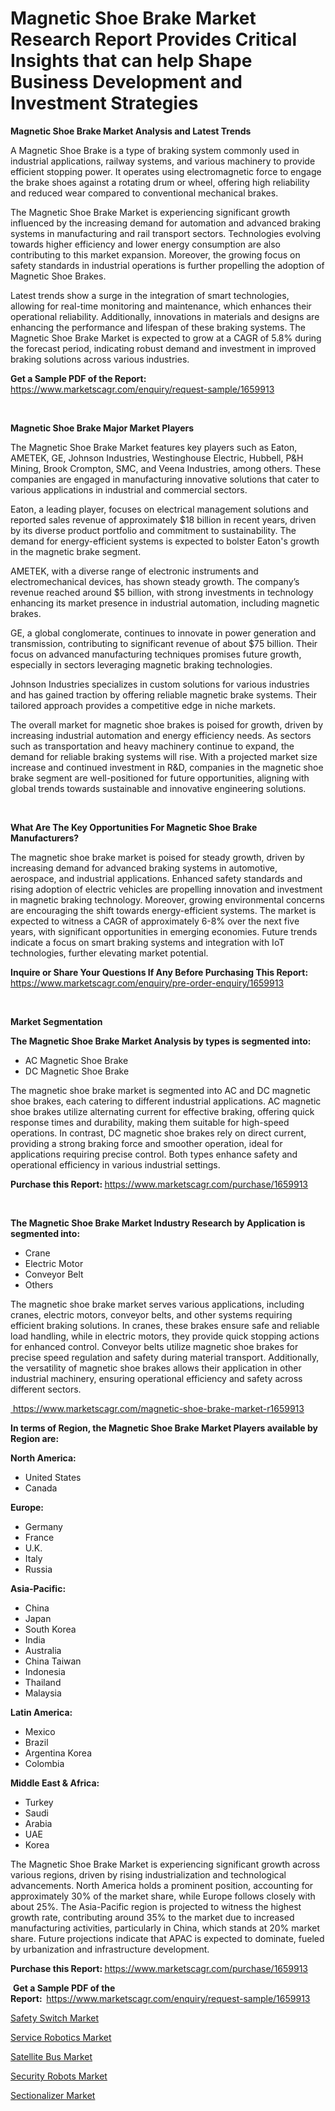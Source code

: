 <p><h1>Magnetic Shoe Brake Market Research Report Provides Critical Insights that can help Shape Business Development and Investment Strategies</h1></p><p><strong>Magnetic Shoe Brake Market Analysis and Latest Trends</strong></p>
<p><p>A Magnetic Shoe Brake is a type of braking system commonly used in industrial applications, railway systems, and various machinery to provide efficient stopping power. It operates using electromagnetic force to engage the brake shoes against a rotating drum or wheel, offering high reliability and reduced wear compared to conventional mechanical brakes. </p><p>The Magnetic Shoe Brake Market is experiencing significant growth influenced by the increasing demand for automation and advanced braking systems in manufacturing and rail transport sectors. Technologies evolving towards higher efficiency and lower energy consumption are also contributing to this market expansion. Moreover, the growing focus on safety standards in industrial operations is further propelling the adoption of Magnetic Shoe Brakes.</p><p>Latest trends show a surge in the integration of smart technologies, allowing for real-time monitoring and maintenance, which enhances their operational reliability. Additionally, innovations in materials and designs are enhancing the performance and lifespan of these braking systems. The Magnetic Shoe Brake Market is expected to grow at a CAGR of 5.8% during the forecast period, indicating robust demand and investment in improved braking solutions across various industries.</p></p>
<p><strong>Get a Sample PDF of the Report:&nbsp;</strong> <a href="https://www.marketscagr.com/enquiry/request-sample/1659913?utm_campaign=2194&utm_medium=2&utm_source=Github&utm_content=ia&utm_term=10042025&utm_id=magnetic-shoe-brake">https://www.marketscagr.com/enquiry/request-sample/1659913</a></p>
<p>&nbsp;</p>
<p><strong>Magnetic Shoe Brake Major Market Players</strong></p>
<p><p>The Magnetic Shoe Brake Market features key players such as Eaton, AMETEK, GE, Johnson Industries, Westinghouse Electric, Hubbell, P&H Mining, Brook Crompton, SMC, and Veena Industries, among others. These companies are engaged in manufacturing innovative solutions that cater to various applications in industrial and commercial sectors.</p><p>Eaton, a leading player, focuses on electrical management solutions and reported sales revenue of approximately $18 billion in recent years, driven by its diverse product portfolio and commitment to sustainability. The demand for energy-efficient systems is expected to bolster Eaton's growth in the magnetic brake segment.</p><p>AMETEK, with a diverse range of electronic instruments and electromechanical devices, has shown steady growth. The company’s revenue reached around $5 billion, with strong investments in technology enhancing its market presence in industrial automation, including magnetic brakes.</p><p>GE, a global conglomerate, continues to innovate in power generation and transmission, contributing to significant revenue of about $75 billion. Their focus on advanced manufacturing techniques promises future growth, especially in sectors leveraging magnetic braking technologies.</p><p>Johnson Industries specializes in custom solutions for various industries and has gained traction by offering reliable magnetic brake systems. Their tailored approach provides a competitive edge in niche markets.</p><p>The overall market for magnetic shoe brakes is poised for growth, driven by increasing industrial automation and energy efficiency needs. As sectors such as transportation and heavy machinery continue to expand, the demand for reliable braking systems will rise. With a projected market size increase and continued investment in R&D, companies in the magnetic shoe brake segment are well-positioned for future opportunities, aligning with global trends towards sustainable and innovative engineering solutions.</p></p>
<p>&nbsp;</p>
<p><strong>What Are The Key Opportunities For Magnetic Shoe Brake Manufacturers?</strong></p>
<p><p>The magnetic shoe brake market is poised for steady growth, driven by increasing demand for advanced braking systems in automotive, aerospace, and industrial applications. Enhanced safety standards and rising adoption of electric vehicles are propelling innovation and investment in magnetic braking technology. Moreover, growing environmental concerns are encouraging the shift towards energy-efficient systems. The market is expected to witness a CAGR of approximately 6-8% over the next five years, with significant opportunities in emerging economies. Future trends indicate a focus on smart braking systems and integration with IoT technologies, further elevating market potential.</p></p>
<p><strong>Inquire or Share Your Questions If Any Before Purchasing This Report:</strong> <a href="https://www.marketscagr.com/enquiry/pre-order-enquiry/1659913?utm_campaign=2194&utm_medium=2&utm_source=Github&utm_content=ia&utm_term=10042025&utm_id=magnetic-shoe-brake">https://www.marketscagr.com/enquiry/pre-order-enquiry/1659913</a></p>
<p>&nbsp;</p>
<p><strong>Market Segmentation</strong></p>
<p><strong>The Magnetic Shoe Brake Market Analysis by types is segmented into:</strong></p>
<p><ul><li>AC Magnetic Shoe Brake</li><li>DC Magnetic Shoe Brake</li></ul></p>
<p><p>The magnetic shoe brake market is segmented into AC and DC magnetic shoe brakes, each catering to different industrial applications. AC magnetic shoe brakes utilize alternating current for effective braking, offering quick response times and durability, making them suitable for high-speed operations. In contrast, DC magnetic shoe brakes rely on direct current, providing a strong braking force and smoother operation, ideal for applications requiring precise control. Both types enhance safety and operational efficiency in various industrial settings.</p></p>
<p><strong>Purchase this Report:&nbsp;</strong><a href="https://www.marketscagr.com/purchase/1659913?utm_campaign=2194&utm_medium=2&utm_source=Github&utm_content=ia&utm_term=10042025&utm_id=magnetic-shoe-brake">https://www.marketscagr.com/purchase/1659913</a></p>
<p>&nbsp;</p>
<p><strong>The Magnetic Shoe Brake Market Industry Research by Application is segmented into:</strong></p>
<p><ul><li>Crane</li><li>Electric Motor</li><li>Conveyor Belt</li><li>Others</li></ul></p>
<p><p>The magnetic shoe brake market serves various applications, including cranes, electric motors, conveyor belts, and other systems requiring efficient braking solutions. In cranes, these brakes ensure safe and reliable load handling, while in electric motors, they provide quick stopping actions for enhanced control. Conveyor belts utilize magnetic shoe brakes for precise speed regulation and safety during material transport. Additionally, the versatility of magnetic shoe brakes allows their application in other industrial machinery, ensuring operational efficiency and safety across different sectors.</p></p>
<p><a href="https://www.marketscagr.com/magnetic-shoe-brake-market-r1659913?utm_campaign=2194&utm_medium=2&utm_source=Github&utm_content=ia&utm_term=10042025&utm_id=magnetic-shoe-brake">&nbsp;https://www.marketscagr.com/magnetic-shoe-brake-market-r1659913</a></p>
<p><strong>In terms of Region, the Magnetic Shoe Brake Market Players available by Region are:</strong></p>
<p>
    <p> <strong> North America: </strong>
        <ul>
            <li>United States</li>
            <li>Canada</li>
        </ul>
        </p> 
    <p> <strong> Europe: </strong>
        <ul>
            <li>Germany</li>
            <li>France</li>
            <li>U.K.</li>
            <li>Italy</li>
            <li>Russia</li>
        </ul>
        </p> 
    <p> <strong> Asia-Pacific: </strong>
        <ul>
            <li>China</li>
            <li>Japan</li>
            <li>South Korea</li>
            <li>India</li>
            <li>Australia</li>
            <li>China Taiwan</li>
            <li>Indonesia</li>
            <li>Thailand</li>
            <li>Malaysia</li>
        </ul>
        </p> 
    <p> <strong> Latin America: </strong>
        <ul>
            <li>Mexico</li>
            <li>Brazil</li>
            <li>Argentina Korea</li>
            <li>Colombia</li>
        </ul>
        </p> 
    <p> <strong> Middle East & Africa: </strong>
        <ul>
            <li>Turkey</li>
            <li>Saudi</li>
            <li>Arabia</li>
            <li>UAE</li>
            <li>Korea</li>
        </ul>
    </p>
    </p>
<p><p>The Magnetic Shoe Brake Market is experiencing significant growth across various regions, driven by rising industrialization and technological advancements. North America holds a prominent position, accounting for approximately 30% of the market share, while Europe follows closely with about 25%. The Asia-Pacific region is projected to witness the highest growth rate, contributing around 35% to the market due to increased manufacturing activities, particularly in China, which stands at 20% market share. Future projections indicate that APAC is expected to dominate, fueled by urbanization and infrastructure development.</p></p>
<p><strong>Purchase this Report: </strong><a href="https://www.marketscagr.com/purchase/1659913?utm_campaign=2194&utm_medium=2&utm_source=Github&utm_content=ia&utm_term=10042025&utm_id=magnetic-shoe-brake">https://www.marketscagr.com/purchase/1659913</a></p>
<p>&nbsp;<strong>Get a Sample PDF of the Report:&nbsp;&nbsp;</strong><a href="https://www.marketscagr.com/enquiry/request-sample/1659913?utm_campaign=2194&utm_medium=2&utm_source=Github&utm_content=ia&utm_term=10042025&utm_id=magnetic-shoe-brake">https://www.marketscagr.com/enquiry/request-sample/1659913</a></p>
<p><strong></strong></p>
<p><p><a href="https://github.com/lefiobakali/Market-Research-Report-List-1/blob/main/safety-switch-market.md?utm_campaign=2194&utm_medium=2&utm_source=Github&utm_content=ia&utm_term=10042025&utm_id=magnetic-shoe-brake">Safety Switch Market</a></p><p><a href="https://github.com/kukolkasimo5/Market-Research-Report-List-1/blob/main/service-robotics-market.md?utm_campaign=2194&utm_medium=2&utm_source=Github&utm_content=ia&utm_term=10042025&utm_id=magnetic-shoe-brake">Service Robotics Market</a></p><p><a href="https://github.com/stickkinkel/Market-Research-Report-List-1/blob/main/satellite-bus-market.md?utm_campaign=2194&utm_medium=2&utm_source=Github&utm_content=ia&utm_term=10042025&utm_id=magnetic-shoe-brake">Satellite Bus Market</a></p><p><a href="https://github.com/mudgeadamsvx/Market-Research-Report-List-1/blob/main/security-robots-market.md?utm_campaign=2194&utm_medium=2&utm_source=Github&utm_content=ia&utm_term=10042025&utm_id=magnetic-shoe-brake">Security Robots Market</a></p><p><a href="https://github.com/shafriusizi/Market-Research-Report-List-1/blob/main/sectionalizer-market.md?utm_campaign=2194&utm_medium=2&utm_source=Github&utm_content=ia&utm_term=10042025&utm_id=magnetic-shoe-brake">Sectionalizer Market</a></p></p>